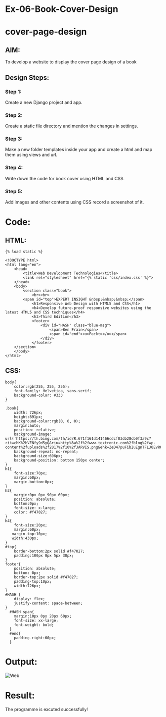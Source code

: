 # Ex-06-Book-Cover-Design
# cover-page-design
## AIM:
To develop a website to display the cover page design of a book

## Design Steps:

### Step 1:
Create a new Django project and app.
### Step 2:
Create a static file directory and mention the changes in settings.
### Step 3:
Make a new folder templates inside your app and create a html and map them using views and url.
### Step 4:
Write down the code for book cover using HTML and CSS.
### Step 5:
Add images and other contents using CSS record a screenshot of it.

# Code:
## HTML:
```
{% load static %}

<!DOCTYPE html>
<html lang="en">
    <head>
        <title>Web Development Technologies</title>
        <link rel="stylesheet" href="{% static 'css/index.css' %}">
    </head>
    <body>
        <section class="book">
            <br><br>
        <span id="top">EXPERT INSIGHT &nbsp;&nbsp;&nbsp;</span>
            <h1>Responsive Web Design with HTML5 and CSS</h1>
            <h4>Develop future-proof responsive websites using the latest HTML5 and CSS techniques</h4>
            <h3>Third Edition</h3>
            <footer>
                <div id="HASH" class="blue-msg">
                    <span>Ben Frain</span>
                    <span id="end"><u>Packt></u></span>
                </div>
            </footer>
    </section>
    </body>
</html>
```

## CSS:
```
body{
    color:rgb(255, 255, 255);
    font-family: Helvetica, sans-serif;
    background-color: #333
}

.book{
    width: 726px;
    height:891px;
    background-color:rgb(0, 0, 0);
    margin:auto;
    position: relative;
    background-image: url('https://th.bing.com/th/id/R.671f161d141466cdcf83db28cb0f3a9c?rik=chK%2bVFNfy9d5yQ&riu=http%3a%2f%2fwww.textronic.com%2fblog%2fwp-content%2fuploads%2f2017%2f10%2fJARVIS.png&ehk=ZeD47puFibIuEgnTFLJ0EvR0pvMX2F4jcL4rRn2y4EU%3d&risl=1&pid=ImgRaw&r=0');
    background-repeat: no-repeat;
    background-size:606px;
    background-position: bottom 150px center;
}
h1{
    font-size:70px;
    margin:60px;
    margin-bottom:0px;
}
h3{
    margin:0px 0px 90px 60px;
    position: absolute;
    bottom:0px;
    font-size: x-large;
    color: #f47027;
}
h4{
    font-size:20px;
    margin:60px;
   margin-top:10px;
   width:430px;
}
#top{
    border-bottom:2px solid #f47027;
    padding:100px 0px 5px 30px;
}
footer{
    position: absolute;
    bottom: 0px;
    border-top:2px solid #f47027;
    padding-top:10px;
    width:726px;
}
#HASH {
    display: flex;
    justify-content: space-between;
}
  #HASH span{
    margin:10px 0px 20px 60px;
    font-size: xx-large;
    font-weight: bold;
  }
  #end{
    padding-right:60px;
  }
  ```
  
  
  # Output:
![Web](https://user-images.githubusercontent.com/119390227/213149510-d200ba98-e678-4d1e-ba35-32ffa4214593.png)
# Result:
The programme is excuted successfully!
